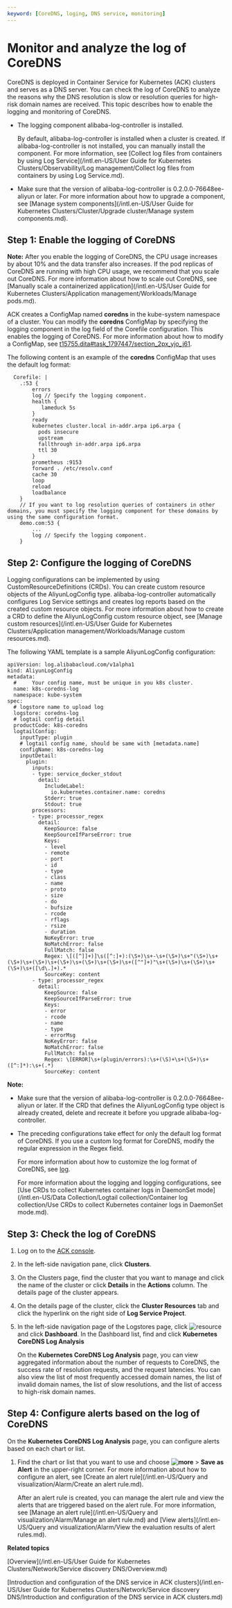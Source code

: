 ```yaml
---
keyword: [CoreDNS, loging, DNS service, monitoring]
---
```


# Monitor and analyze the log of CoreDNS

CoreDNS is deployed in Container Service for Kubernetes \(ACK\) clusters and serves as a DNS server. You can check the log of CoreDNS to analyze the reasons why the DNS resolution is slow or resolution queries for high-risk domain names are received. This topic describes how to enable the logging and monitoring of CoreDNS.

-   The logging component alibaba-log-controller is installed.

    By default, alibaba-log-controller is installed when a cluster is created. If alibaba-log-controller is not installed, you can manually install the component. For more information, see [Collect log files from containers by using Log Service](/intl.en-US/User Guide for Kubernetes Clusters/Observability/Log management/Collect log files from containers by using Log Service.md).

-   Make sure that the version of alibaba-log-controller is 0.2.0.0-76648ee-aliyun or later. For more information about how to upgrade a component, see [Manage system components](/intl.en-US/User Guide for Kubernetes Clusters/Cluster/Upgrade cluster/Manage system components.md).

## Step 1: Enable the logging of CoreDNS

**Note:** After you enable the logging of CoreDNS, the CPU usage increases by about 10% and the data transfer also increases. If the pod replicas of CoreDNS are running with high CPU usage, we recommend that you scale out CoreDNS. For more information about how to scale out CoreDNS, see [Manually scale a containerized application](/intl.en-US/User Guide for Kubernetes Clusters/Application management/Workloads/Manage pods.md).

ACK creates a ConfigMap named **coredns** in the kube-system namespace of a cluster. You can modify the **coredns** ConfigMap by specifying the logging component in the log field of the Corefile configuration. This enables the logging of CoreDNS. For more information about how to modify a ConfigMap, see [t15755.dita\#task\_1797447/section\_2px\_yjo\_j61](t15755.dita#task_1797447/section_2px_yjo_j61).

The following content is an example of the **coredns** ConfigMap that uses the default log format:

```
  Corefile: |
    .:53 {
        errors
        log // Specify the logging component. 
        health {
           lameduck 5s
        }
        ready
        kubernetes cluster.local in-addr.arpa ip6.arpa {
          pods insecure
          upstream
          fallthrough in-addr.arpa ip6.arpa
          ttl 30
        }
        prometheus :9153
        forward . /etc/resolv.conf
        cache 30
        loop
        reload
        loadbalance
    }
    // If you want to log resolution queries of containers in other domains, you must specify the logging component for these domains by using the same configuration format. 
    demo.com:53 {
        ... 
        log // Specify the logging component. 
    }
```

## Step 2: Configure the logging of CoreDNS

Logging configurations can be implemented by using CustomResourceDefinitions \(CRDs\). You can create custom resource objects of the AliyunLogConfig type. alibaba-log-controller automatically configures Log Service settings and creates log reports based on the created custom resource objects. For more information about how to create a CRD to define the AliyunLogConfig custom resource object, see [Manage custom resources](/intl.en-US/User Guide for Kubernetes Clusters/Application management/Workloads/Manage custom resources.md).

The following YAML template is a sample AliyunLogConfig configuration:

```
apiVersion: log.alibabacloud.com/v1alpha1
kind: AliyunLogConfig
metadata:
  #     Your config name, must be unique in you k8s cluster.
  name: k8s-coredns-log
  namespace: kube-system
spec:
  # logstore name to upload log
  logstore: coredns-log
  # logtail config detail
  productCode: k8s-coredns
  logtailConfig:
    inputType: plugin
    # logtail config name, should be same with [metadata.name]
    configName: k8s-coredns-log
    inputDetail:
      plugin:
        inputs:
        - type: service_docker_stdout
          detail:
            IncludeLabel:
              io.kubernetes.container.name: coredns
            Stderr: true
            Stdout: true
        processors:
        - type: processor_regex
          detail:
            KeepSource: false
            KeepSourceIfParseError: true
            Keys:
            - level
            - remote
            - port
            - id
            - type
            - class
            - name
            - proto
            - size
            - do
            - bufsize
            - rcode
            - rflags
            - rsize
            - duration
            NoKeyError: true
            NoMatchError: false
            FullMatch: false
            Regex: \[([^]]+)]\s([^:]+):(\S+)\s+-\s+(\S+)\s+"(\S+)\s+(\S+)\s+(\S+)\s+(\S+)\s+(\S+)\s+(\S+)\s+([^"]+)"\s+(\S+)\s+(\S+)\s+(\S+)\s+([\d\.]+).*
            SourceKey: content
        - type: processor_regex
          detail:
            KeepSource: false
            KeepSourceIfParseError: true
            Keys:
            - error
            - rcode
            - name
            - type
            - errorMsg
            NoKeyError: false
            NoMatchError: false
            FullMatch: false
            Regex: \[ERROR]\s+(plugin/errors):\s+(\S)+\s+(\S+)\s+([^:]*):\s+(.*)
            SourceKey: content
```

**Note:**

-   Make sure that the version of alibaba-log-controller is 0.2.0.0-76648ee-aliyun or later. If the CRD that defines the AliyunLogConfig type object is already created, delete and recreate it before you upgrade alibaba-log-controller.
-   The preceding configurations take effect for only the default log format of CoreDNS. If you use a custom log format for CoreDNS, modify the regular expression in the Regex field.

    For more information about how to customize the log format of CoreDNS, see [log](https://coredns.io/plugins/log/).

    For more information about the logging and logging configurations, see [Use CRDs to collect Kubernetes container logs in DaemonSet mode](/intl.en-US/Data Collection/Logtail collection/Container log collection/Use CRDs to collect Kubernetes container logs in DaemonSet mode.md).


## Step 3: Check the log of CoreDNS

1.  Log on to the [ACK console](https://cs.console.aliyun.com).

2.  In the left-side navigation pane, click **Clusters**.

3.  On the Clusters page, find the cluster that you want to manage and click the name of the cluster or click **Details** in the **Actions** column. The details page of the cluster appears.

4.  On the details page of the cluster, click the **Cluster Resources** tab and click the hyperlink on the right side of **Log Service Project**.

5.  In the left-side navigation page of the Logstores page, click ![resource](../images/p267638.png) and click **Dashboard**. In the Dashboard list, find and click **Kubernetes CoreDNS Log Analysis**

    On the **Kubernetes CoreDNS Log Analysis** page, you can view aggregated information about the number of requests to CoreDNS, the success rate of resolution requests, and the request latencies. You can also view the list of most frequently accessed domain names, the list of invalid domain names, the list of slow resolutions, and the list of access to high-risk domain names.


## Step 4: Configure alerts based on the log of CoreDNS

On the **Kubernetes CoreDNS Log Analysis** page, you can configure alerts based on each chart or list.

1.  Find the chart or list that you want to use and choose **![more](https://static-aliyun-doc.oss-accelerate.aliyuncs.com/assets/img/en-US/9019141261/p267496.png)** \> **Save as Alert** in the upper-right corner. For more information about how to configure an alert, see [Create an alert rule](/intl.en-US/Query and visualization/Alarm/Create an alert rule.md).

    After an alert rule is created, you can manage the alert rule and view the alerts that are triggered based on the alert rule. For more information, see [Manage an alert rule](/intl.en-US/Query and visualization/Alarm/Manage an alert rule.md) and [View alerts](/intl.en-US/Query and visualization/Alarm/View the evaluation results of alert rules.md).


**Related topics**  


[Overview](/intl.en-US/User Guide for Kubernetes Clusters/Network/Service discovery DNS/Overview.md)

[Introduction and configuration of the DNS service in ACK clusters](/intl.en-US/User Guide for Kubernetes Clusters/Network/Service discovery DNS/Introduction and configuration of the DNS service in ACK clusters.md)

